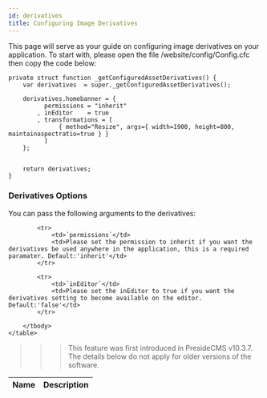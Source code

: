```yaml
---
id: derivatives
title: Configuring Image Derivatives
---
```


This page will serve as your guide on configuring image derivatives on your application. To start with, please open the file /website/config/Config.cfc then copy the code below:


```luceescript
private struct function _getConfiguredAssetDerivatives() {
	var derivatives  = super._getConfiguredAssetDerivatives();

	derivatives.homebanner = {
		  permissions = "inherit"
		, inEditor    = true
		, transformations = [
			  { method="Resize", args={ width=1900, height=800, maintainaspectratio=true } }
		  ]
	};


	return derivatives;
}
```


### Derivatives Options

You can pass the following arguments to the derivatives:

<div class="table-responsive">
    <table class="table">
        <thead>
            <tr>
                <th>Name</th>
                <th>Description</th>
            </tr>
        </thead>
        <tbody>


            <tr>
                <td>`permissions`</td>
                <td>Please set the permission to inherit if you want the derivatives be used anywhere in the application, this is a required paramater. Default:'inherit'</td>
            </tr>

            <tr>
                <td>`inEditor`</td>
                <td>Please set the inEditor to true if you want the derivatives setting to become available on the editor. Default:'false'</td>
            </tr>

        </tbody>
    </table>
</div>


>>> This feature was first introduced in PresideCMS v10.3.7. The details below do not apply for older versions of the software.